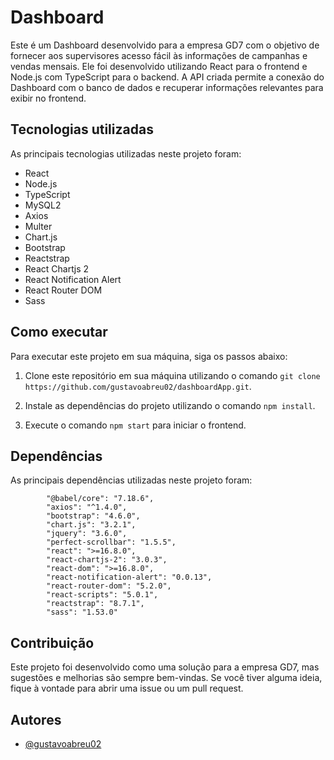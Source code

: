 # Dashboard 

Este é um Dashboard desenvolvido para a empresa GD7 com o objetivo de fornecer aos supervisores acesso fácil às informações de campanhas e vendas mensais. Ele foi desenvolvido utilizando React para o frontend e Node.js com TypeScript para o backend. A API criada permite a conexão do Dashboard com o banco de dados e recuperar informações relevantes para exibir no frontend. 

## Tecnologias utilizadas

As principais tecnologias utilizadas neste projeto foram:

- React
- Node.js
- TypeScript
- MySQL2
- Axios
- Multer
- Chart.js
- Bootstrap
- Reactstrap
- React Chartjs 2
- React Notification Alert
- React Router DOM
- Sass

## Como executar

Para executar este projeto em sua máquina, siga os passos abaixo:

1. Clone este repositório em sua máquina utilizando o comando `git clone https://github.com/gustavoabreu02/dashboardApp.git`.

2. Instale as dependências do projeto utilizando o comando `npm install`.

3. Execute o comando `npm start` para iniciar o frontend.


## Dependências

As principais dependências utilizadas neste projeto foram:

```
        "@babel/core": "7.18.6",
        "axios": "^1.4.0",
        "bootstrap": "4.6.0",
        "chart.js": "3.2.1",
        "jquery": "3.6.0",
        "perfect-scrollbar": "1.5.5",
        "react": ">=16.8.0",
        "react-chartjs-2": "3.0.3",
        "react-dom": ">=16.8.0",
        "react-notification-alert": "0.0.13",
        "react-router-dom": "5.2.0",
        "react-scripts": "5.0.1",
        "reactstrap": "8.7.1",
        "sass": "1.53.0"
```

## Contribuição

Este projeto foi desenvolvido como uma solução para a empresa GD7, mas sugestões e melhorias são sempre bem-vindas. Se você tiver alguma ideia, fique à vontade para abrir uma issue ou um pull request.

## Autores

- [@gustavoabreu02](https://www.github.com/gustavoabreu02)
